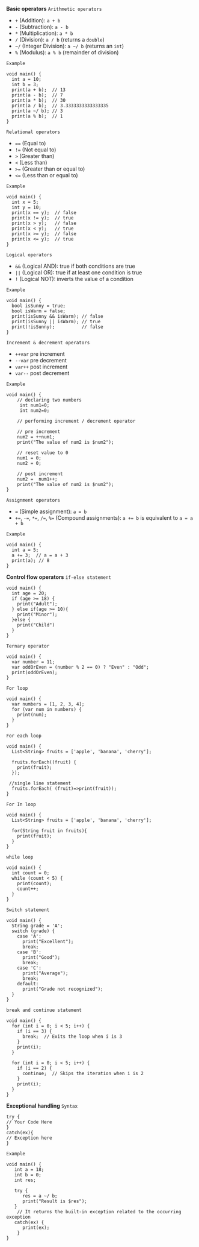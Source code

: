**Basic operators**
`Arithmetic operators`
- `+` (Addition): `a + b`
- `-` (Subtraction): `a - b`
- `*` (Multiplication): `a * b`
- `/` (Division): `a / b` (returns a `double`)
- `~/` (Integer Division): `a ~/ b` (returns an `int`)
- `%` (Modulus): `a % b` (remainder of division)

`Example`
```
void main() {
  int a = 10;
  int b = 3;
  print(a + b);  // 13
  print(a - b);  // 7
  print(a * b);  // 30
  print(a / b);  // 3.3333333333333335
  print(a ~/ b); // 3
  print(a % b);  // 1
}
```

`Relational operators`
- `==` (Equal to)
- `!=` (Not equal to)
- `>` (Greater than)
- `<` (Less than)
- `>=` (Greater than or equal to)
- `<=` (Less than or equal to)

`Example`
```
void main() {
  int x = 5;
  int y = 10;
  print(x == y);  // false
  print(x != y);  // true
  print(x > y);   // false
  print(x < y);   // true
  print(x >= y);  // false
  print(x <= y);  // true
}
```

`Logical operators`
- `&&` (Logical AND): true if both conditions are true
- `||` (Logical OR): true if at least one condition is true
- `!` (Logical NOT): inverts the value of a condition

`Example`
```
void main() {
  bool isSunny = true;
  bool isWarm = false;
  print(isSunny && isWarm); // false
  print(isSunny || isWarm); // true
  print(!isSunny);          // false
}
```

`Increment & decrement operators`
- `++var` pre increment 
- `--var` pre decrement
- `var++` post increment
- `var--` post decrement

`Example`
```
void main() {
	// declaring two numbers 
	 int num1=0;
	 int num2=0;
	 
	// performing increment / decrement operator  
	
	// pre increment   
	num2 = ++num1;
	print("The value of num2 is $num2");
	
	// reset value to 0 
	num1 = 0;
	num2 = 0;
	
	// post increment  
	num2 =  num1++;
	print("The value of num2 is $num2");  
}
```

`Assignment operators`
- `=` (Simple assignment): `a = b`
- `+=`, `-=`, `*=`, `/=`, `%=` (Compound assignments): `a += b` is equivalent to `a = a + b`

`Example`
```
void main() {
  int a = 5;
  a += 3;  // a = a + 3
  print(a); // 8
}
```

**Control flow operators**
`if-else statement`
```
void main() {
  int age = 20;
  if (age >= 18) {
    print("Adult");
  } else if(age >= 10){
    print("Minor");
  }else {
	print("Child")
  }
}
```

`Ternary operator`
```
void main() {
  var number = 11;
  var oddOrEven = (number % 2 == 0) ? "Even" : "Odd"; 
  print(oddOrEven);
}
```

`For loop`
```
void main() {
  var numbers = [1, 2, 3, 4];
  for (var num in numbers) {
    print(num);
  }
}
```

`For each loop`
```
void main() {
  List<String> fruits = ['apple', 'banana', 'cherry'];

  fruits.forEach((fruit) {
    print(fruit);
  });

 //single line statement
  fruits.forEach( (fruit)=>print(fruit));
}
```

`For In loop`
```
void main() {
  List<String> fruits = ['apple', 'banana', 'cherry'];
  
  for(String fruit in fruits){
    print(fruit);
  }
}
```

`while loop`
```
void main() {
  int count = 0;
  while (count < 5) {
    print(count);
    count++;
  }
}
```

`Switch statement`
```
void main() {
  String grade = 'A';
  switch (grade) {
    case 'A':
      print("Excellent");
      break;
    case 'B':
      print("Good");
      break;
    case 'C':
      print("Average");
      break;
    default:
      print("Grade not recognized");
  }
}
```

`break and continue statement`
```
void main() {
  for (int i = 0; i < 5; i++) {
    if (i == 3) {
      break;  // Exits the loop when i is 3
    }
    print(i);
  }

  for (int i = 0; i < 5; i++) {
    if (i == 2) {
      continue;  // Skips the iteration when i is 2
    }
    print(i);
  }
}
```

**Exceptional handling**
`Syntax`
```
try {
// Your Code Here
}
catch(ex){
// Exception here
}
```

`Example`
```
void main() {   
   int a = 18;   
   int b = 0;   
   int res;    
     
   try {    
      res = a ~/ b;
      print("Result is $res");   
   }    
    // It returns the built-in exception related to the occurring exception  
   catch(ex) {   
      print(ex);   
    }   
}  
```
